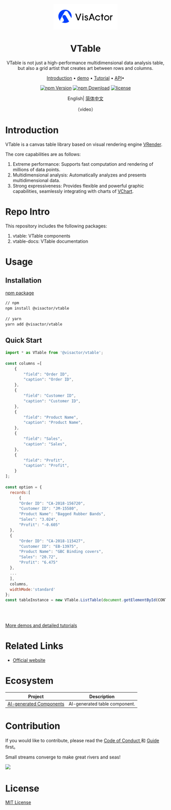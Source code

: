 <div align="center">
  <a href="" target="_blank">
    <img alt="VisActor Logo" width="200" src="https://github.com/VisActor/.github/blob/main/profile/500_200.svg"/>
  </a>
</div>

<div align="center">
  <h1>VTable</h1>
</div>

<div align="center">

VTable is not just a high-performance multidimensional data analysis table, but also a grid artist that creates art between rows and columns.

<p align="center">
  <a href="">Introduction</a> •
  <a href="">demo</a> •
  <a href="">Tutorial</a> •
  <a href="">API</a>•
</p>

[![npm Version](https://img.shields.io/npm/v/@visactor/vtable.svg)](https://www.npmjs.com/package/@visactor/vtable)
[![npm Download](https://img.shields.io/npm/dm/@visactor/vtable.svg)](https://www.npmjs.com/package/@visactor/vtable)
[![license](https://img.shields.io/badge/license-MIT-blue.svg)](https://github.com/visactor/vtable/blob/main/LICENSE)

</div>

<div align="center">

English| [简体中文](./README.zh-CN.md)

</div>

<div align="center">

（video）

</div>

# Introduction

VTable is a canvas table library based on visual rendering engine [VRender](https://github.com/VisActor/VRender). 

The core capabilities are as follows:

1. Extreme performance: Supports fast computation and rendering of millions of data points.
2. Multidimensional analysis: Automatically analyzes and presents multidimensional data.
3. Strong expressiveness: Provides flexible and powerful graphic capabilities, seamlessly integrating with charts of [VChart](https://github.com/VisActor/VChart).

# Repo Intro

This repository includes the following packages:

1. vtable: VTable components
2. vtable-docs: VTable documentation

# Usage

## Installation

[npm package](https://www.npmjs.com/package/@visactor/vtable)

```bash
// npm
npm install @visactor/vtable

// yarn
yarn add @visactor/vtable
```

## Quick Start

```javascript
import * as VTable from '@visactor/vtable';

const columns =[
    {
        "field": "Order ID",
        "caption": "Order ID",
    },
    {
        "field": "Customer ID",
        "caption": "Customer ID",
    },
    {
        "field": "Product Name",
        "caption": "Product Name",
    },
    {
        "field": "Sales",
        "caption": "Sales",
    },
    {
        "field": "Profit",
        "caption": "Profit",
    }
];

const option = {
  records:[
      {
      "Order ID": "CA-2018-156720",
      "Customer ID": "JM-15580",
      "Product Name": "Bagged Rubber Bands",
      "Sales": "3.024",
      "Profit": "-0.605"
  },
  {
      "Order ID": "CA-2018-115427",
      "Customer ID": "EB-13975",
      "Product Name": "GBC Binding covers",
      "Sales": "20.72",
      "Profit": "6.475"
  },
  ...
  ],
  columns,
  widthMode:'standard'
};
const tableInstance = new VTable.ListTable(document.getElementById(CONTAINER_ID), option);




```

##

[More demos and detailed tutorials](https://visactor.io/vtable)

# Related Links

- [Official website](https://visactor.io/vtable)

# Ecosystem

| Project                                                     | Description                                                                            |
| ----------------------------------------------------------- | -------------------------------------------------------------------------------------- |
| [AI-generated Components](https://visactor.io/ai-vtable)    | AI-generated table component.                                                          |

# Contribution

If you would like to contribute, please read the [Code of Conduct ](./CODE_OF_CONDUCT.md) 和 [ Guide](./CONTRIBUTING.zh-CN.md) first。

Small streams converge to make great rivers and seas!

<a href="https://github.com/visactor/vtable/graphs/contributors"><img src="https://contrib.rocks/image?repo=visactor/vtable" /></a>

# License

[MIT License](./LICENSE)
